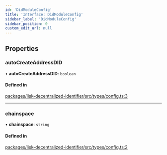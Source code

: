 ```yaml
---
id: 'DidModuleConfig'
title: 'Interface: DidModuleConfig'
sidebar_label: 'DidModuleConfig'
sidebar_position: 0
custom_edit_url: null
---
```


## Properties

### autoCreateAddressDID

• **autoCreateAddressDID**: `boolean`

#### Defined in

[packages/lisk-decentralized-identifier/src/types/config.ts:3](https://github.com/aldhosutra/lisk-did/blob/dd73109/packages/lisk-decentralized-identifier/src/types/config.ts#L3)

---

### chainspace

• **chainspace**: `string`

#### Defined in

[packages/lisk-decentralized-identifier/src/types/config.ts:2](https://github.com/aldhosutra/lisk-did/blob/dd73109/packages/lisk-decentralized-identifier/src/types/config.ts#L2)
